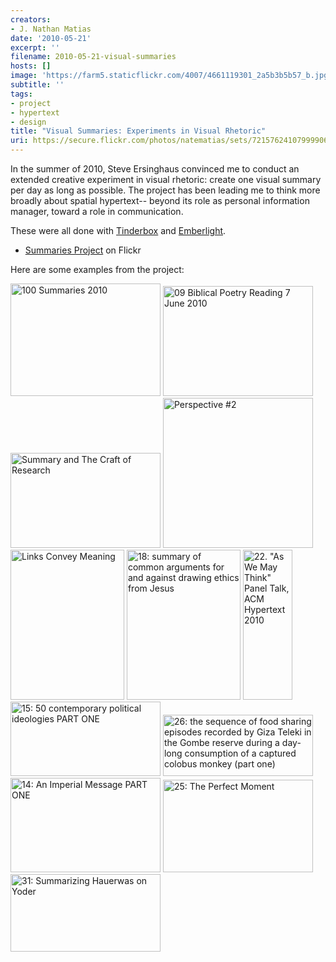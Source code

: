```yaml
---
creators:
- J. Nathan Matias
date: '2010-05-21'
excerpt: '' 
filename: 2010-05-21-visual-summaries
hosts: []
image: 'https://farm5.staticflickr.com/4007/4661119301_2a5b3b5b57_b.jpg'
subtitle: ''
tags:
- project
- hypertext
- design
title: "Visual Summaries: Experiments in Visual Rhetoric"
uri: https://secure.flickr.com/photos/natematias/sets/72157624107999906/
---
```


<p>In the summer of 2010, Steve Ersinghaus convinced me to conduct an extended creative experiment in visual rhetoric: create one visual summary per day as long as possible. The project has been leading me to think more broadly about spatial hypertext-- beyond its role as personal information manager, toward a role in communication. </p>
<p>These were all done with <a href="http://eastgate.com/Tinderbox/">Tinderbox</a> and <a href="http://emberlight.net/">Emberlight</a>.</p>
<ul><li> <a href="http://www.flickr.com/photos/natematias/sets/72157624107999906/">Summaries Project</a> on Flickr</li></ul>

<p>Here are some examples from the project:</p>
<a title="100 Summaries 2010 by rubberpaw, on Flickr" href="http://www.flickr.com/photos/natematias/4626829817/"><img width="240" height="180" alt="100 Summaries 2010" src="https://farm5.static.flickr.com/4035/4626829817_b92f83e188_m.jpg"/></a> <a title="09 Biblical Poetry Reading 7 June 2010 by rubberpaw, on Flickr" href="http://www.flickr.com/photos/natematias/4657537109/"><img width="240" height="176" alt="09 Biblical Poetry Reading 7 June 2010" src="https://farm5.static.flickr.com/4025/4657537109_e09348f6bf_m.jpg"/></a>  <a title="Summary and The Craft of Research by rubberpaw, on Flickr" href="http://www.flickr.com/photos/natematias/4632928215/"><img width="240" height="152" alt="Summary and The Craft of Research" src="https://farm4.static.flickr.com/3356/4632928215_c1bee30234_m.jpg"/></a>  <a title="Perspective #2 by rubberpaw, on Flickr" href="http://www.flickr.com/photos/natematias/4661703924/"><img width="240" height="240" alt="Perspective #2" src="https://farm5.static.flickr.com/4059/4661703924_bdb2453f59_m.jpg"/></a> <a title="Links Convey Meaning by rubberpaw, on Flickr" href="http://www.flickr.com/photos/natematias/4667122411/"><img width="182" height="240" alt="Links Convey Meaning" src="https://farm2.static.flickr.com/1276/4667122411_a90bba99b1_m.jpg"/></a> <a title="18: summary of common arguments for and against drawing ethics from Jesus by rubberpaw, on Flickr" href="http://www.flickr.com/photos/natematias/4687715368/"><img width="182" height="240" alt="18: summary of common arguments for and against drawing ethics from Jesus" src="https://farm5.static.flickr.com/4068/4687715368_4f8ccbfdec_m.jpg"/></a>  <a title="22. &quot;As We May Think&quot; Panel Talk, ACM Hypertext 2010 by rubberpaw, on Flickr" href="http://www.flickr.com/photos/natematias/4708290474/"><img width="79" height="240" alt="22. &quot;As We May Think&quot; Panel Talk, ACM Hypertext 2010" src="https://farm5.static.flickr.com/4060/4708290474_fc5ddb8e0c_m.jpg"/></a> <a title="15: 50 contemporary political ideologies PART ONE by rubberpaw, on Flickr" href="http://www.flickr.com/photos/natematias/4676917658/"><img width="240" height="119" alt="15: 50 contemporary political ideologies PART ONE" src="https://farm5.static.flickr.com/4026/4676917658_ccc7baa1fb_m.jpg"/></a>  <a title="26: the sequence of food sharing episodes recorded by Giza Teleki in the Gombe reserve during a day-long consumption of a captured colobus monkey (part one) by rubberpaw, on Flickr" href="http://www.flickr.com/photos/natematias/4726444455/"><img width="240" height="98" alt="26: the sequence of food sharing episodes recorded by Giza Teleki in the Gombe reserve during a day-long consumption of a captured colobus monkey (part one)" src="https://farm2.static.flickr.com/1124/4726444455_a916769ea2_m.jpg"/></a> <a title="14: An Imperial Message PART ONE by rubberpaw, on Flickr" href="http://www.flickr.com/photos/natematias/4672620965/"><img width="240" height="151" alt="14: An Imperial Message PART ONE" src="https://farm2.static.flickr.com/1300/4672620965_50d038d315_m.jpg"/></a>  <a title="25: The Perfect Moment by rubberpaw, on Flickr" href="http://www.flickr.com/photos/natematias/4722158139/"><img width="240" height="148" alt="25: The Perfect Moment" src="https://farm2.static.flickr.com/1188/4722158139_81b7f2f85f_m.jpg"/></a> <a title="31: Summarizing Hauerwas on Yoder by rubberpaw, on Flickr" href="http://www.flickr.com/photos/natematias/4747563238/"><img width="240" height="124" alt="31: Summarizing Hauerwas on Yoder" src="https://farm5.static.flickr.com/4123/4747563238_6c6eb09d21_m.jpg"/>
